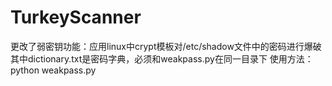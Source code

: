 # TurkeyScanner
更改了弱密钥功能：应用linux中crypt模板对/etc/shadow文件中的密码进行爆破
其中dictionary.txt是密码字典，必须和weakpass.py在同一目录下
使用方法：python weakpass.py
